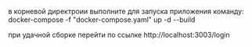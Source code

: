 в корневой директроии выполните для запуска приложения команду:
docker-compose -f "docker-compose.yaml" up -d --build

при удачной сборке перейти по ссылке http://localhost:3003/login
